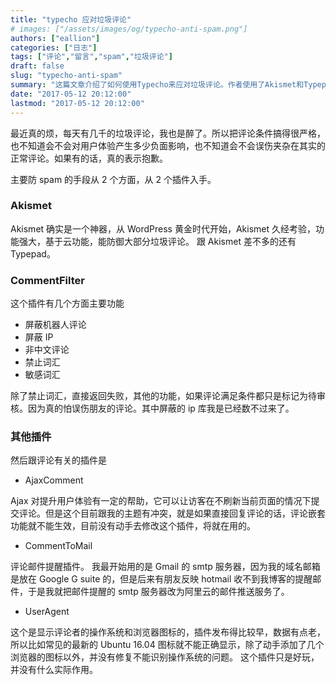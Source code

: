 ```yaml
---
title: "typecho 应对垃圾评论"
# images: ["/assets/images/og/typecho-anti-spam.png"]
authors: ["eallion"]
categories: ["日志"]
tags: ["评论","留言","spam","垃圾评论"]
draft: false
slug: "typecho-anti-spam"
summary: "这篇文章介绍了如何使用Typecho来应对垃圾评论。作者使用了Akismet和Typepad这两个插件来阻止垃圾评论，同时保留了正常评论。作者还提到了使用Ajax插件来提高用户体验，但由于与主题的冲突，评论嵌套功能无法生效。此外，作者还介绍了评论邮件提醒插件和显示评论者操作系统和浏览器图标的插件（虽然数据有些过时，但仍有趣）。"
date: "2017-05-12 20:12:00"
lastmod: "2017-05-12 20:12:00"
---
```


最近真的烦，每天有几千的垃圾评论，我也是醉了。所以把评论条件搞得很严格，也不知道会不会对用户体验产生多少负面影响，也不知道会不会误伤夹杂在其实的正常评论。如果有的话，真的表示抱歉。

主要防 spam 的手段从 2 个方面，从 2 个插件入手。

### Akismet

Akismet 确实是一个神器，从 WordPress 黄金时代开始，Akismet 久经考验，功能强大，基于云功能，能防御大部分垃圾评论。
跟 Akismet 差不多的还有 Typepad。

### CommentFilter

这个插件有几个方面主要功能

- 屏蔽机器人评论
- 屏蔽 IP
- 非中文评论
- 禁止词汇
- 敏感词汇

除了禁止词汇，直接返回失败，其他的功能，如果评论满足条件都只是标记为待审核。因为真的怕误伤朋友的评论。其中屏蔽的 ip 库我是已经数不过来了。

### 其他插件

然后跟评论有关的插件是

- AjaxComment

Ajax 对提升用户体验有一定的帮助，它可以让访客在不刷新当前页面的情况下提交评论。但是这个目前跟我的主题有冲突，就是如果直接回复评论的话，评论嵌套功能就不能生效，目前没有动手去修改这个插件，将就在用的。

- CommentToMail

评论邮件提醒插件。
我最开始用的是 Gmail 的 smtp 服务器，因为我的域名邮箱是放在 Google G suite 的，但是后来有朋友反映 hotmail 收不到我博客的提醒邮件，于是我就把邮件提醒的 smtp 服务器改为阿里云的邮件推送服务了。

- UserAgent

这个是显示评论者的操作系统和浏览器图标的，插件发布得比较早，数据有点老，所以比如常见的最新的 Ubuntu 16.04 图标就不能正确显示，除了动手添加了几个浏览器的图标以外，并没有修复不能识别操作系统的问题。
这个插件只是好玩，并没有什么实际作用。
